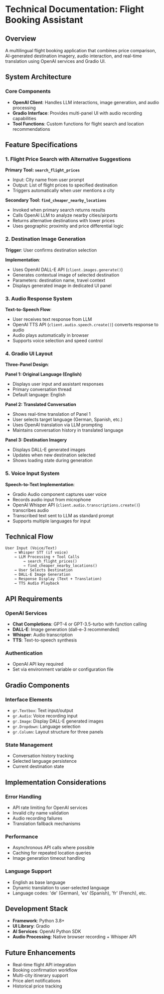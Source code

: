 # Technical Documentation: Flight Booking Assistant

## Overview
A multilingual flight booking application that combines price comparison, AI-generated destination imagery, audio interaction, and real-time translation using OpenAI services and Gradio UI.

## System Architecture

### Core Components
- **OpenAI Client**: Handles LLM interactions, image generation, and audio processing
- **Gradio Interface**: Provides multi-panel UI with audio recording capabilities
- **Tool Functions**: Custom functions for flight search and location recommendations

## Feature Specifications

### 1. Flight Price Search with Alternative Suggestions

**Primary Tool: `search_flight_prices`**
- Input: City name from user prompt
- Output: List of flight prices to specified destination
- Triggers automatically when user mentions a city

**Secondary Tool: `find_cheaper_nearby_locations`**
- Invoked when primary search returns results
- Calls OpenAI LLM to analyze nearby cities/airports
- Returns alternative destinations with lower prices
- Uses geographic proximity and price differential logic

### 2. Destination Image Generation

**Trigger**: User confirms destination selection

**Implementation**:
- Uses OpenAI DALL-E API (`client.images.generate()`)
- Generates contextual image of selected destination
- Parameters: destination name, travel context
- Displays generated image in dedicated UI panel

### 3. Audio Response System

**Text-to-Speech Flow**:
- User receives text response from LLM
- OpenAI TTS API (`client.audio.speech.create()`) converts response to audio
- Audio plays automatically in browser
- Supports voice selection and speed control

### 4. Gradio UI Layout

**Three-Panel Design**:

**Panel 1: Original Language (English)**
- Displays user input and assistant responses
- Primary conversation thread
- Default language: English

**Panel 2: Translated Conversation**
- Shows real-time translation of Panel 1
- User selects target language (German, Spanish, etc.)
- Uses OpenAI translation via LLM prompting
- Maintains conversation history in translated language

**Panel 3: Destination Imagery**
- Displays DALL-E generated images
- Updates when new destination selected
- Shows loading state during generation

### 5. Voice Input System

**Speech-to-Text Implementation**:
- Gradio Audio component captures user voice
- Records audio input from microphone
- OpenAI Whisper API (`client.audio.transcriptions.create()`) transcribes audio
- Transcribed text sent to LLM as standard prompt
- Supports multiple languages for input

## Technical Flow

```
User Input (Voice/Text) 
    → Whisper STT (if voice)
    → LLM Processing + Tool Calls
        → search_flight_prices()
        → find_cheaper_nearby_locations()
    → User Selects Destination
    → DALL-E Image Generation
    → Response Display (Text + Translation)
    → TTS Audio Playback
```

## API Requirements

### OpenAI Services
- **Chat Completions**: GPT-4 or GPT-3.5-turbo with function calling
- **DALL-E**: Image generation (dall-e-3 recommended)
- **Whisper**: Audio transcription
- **TTS**: Text-to-speech synthesis

### Authentication
- OpenAI API key required
- Set via environment variable or configuration file

## Gradio Components

### Interface Elements
- `gr.Textbox`: Text input/output
- `gr.Audio`: Voice recording input
- `gr.Image`: Display DALL-E generated images
- `gr.Dropdown`: Language selection
- `gr.Column`: Layout structure for three panels

### State Management
- Conversation history tracking
- Selected language persistence
- Current destination state

## Implementation Considerations

### Error Handling
- API rate limiting for OpenAI services
- Invalid city name validation
- Audio recording failures
- Translation fallback mechanisms

### Performance
- Asynchronous API calls where possible
- Caching for repeated location queries
- Image generation timeout handling

### Language Support
- English as base language
- Dynamic translation to user-selected language
- Language codes: 'de' (German), 'es' (Spanish), 'fr' (French), etc.

## Development Stack
- **Framework**: Python 3.8+
- **UI Library**: Gradio
- **AI Services**: OpenAI Python SDK
- **Audio Processing**: Native browser recording + Whisper API

## Future Enhancements
- Real-time flight API integration
- Booking confirmation workflow
- Multi-city itinerary support
- Price alert notifications
- Historical price tracking